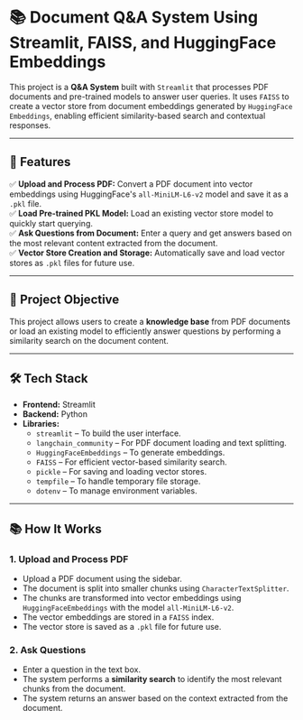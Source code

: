 # 📚 Document Q&A System Using Streamlit, FAISS, and HuggingFace Embeddings

This project is a **Q&A System** built with `Streamlit` that processes PDF documents and pre-trained models to answer user queries. It uses `FAISS` to create a vector store from document embeddings generated by `HuggingFace Embeddings`, enabling efficient similarity-based search and contextual responses.

---

## 🚀 **Features**
✅ **Upload and Process PDF:** Convert a PDF document into vector embeddings using HuggingFace's `all-MiniLM-L6-v2` model and save it as a `.pkl` file.  
✅ **Load Pre-trained PKL Model:** Load an existing vector store model to quickly start querying.  
✅ **Ask Questions from Document:** Enter a query and get answers based on the most relevant content extracted from the document.  
✅ **Vector Store Creation and Storage:** Automatically save and load vector stores as `.pkl` files for future use.

---

## 🎯 **Project Objective**
This project allows users to create a **knowledge base** from PDF documents or load an existing model to efficiently answer questions by performing a similarity search on the document content.

---

## 🛠️ **Tech Stack**
- **Frontend:** Streamlit
- **Backend:** Python
- **Libraries:**
  - `streamlit` – To build the user interface.
  - `langchain_community` – For PDF document loading and text splitting.
  - `HuggingFaceEmbeddings` – To generate embeddings.
  - `FAISS` – For efficient vector-based similarity search.
  - `pickle` – For saving and loading vector stores.
  - `tempfile` – To handle temporary file storage.
  - `dotenv` – To manage environment variables.

---

## 📚 **How It Works**
### 1. **Upload and Process PDF**
- Upload a PDF document using the sidebar.
- The document is split into smaller chunks using `CharacterTextSplitter`.
- The chunks are transformed into vector embeddings using `HuggingFaceEmbeddings` with the model `all-MiniLM-L6-v2`.
- The vector embeddings are stored in a `FAISS` index.
- The vector store is saved as a `.pkl` file for future use.

### 2. **Ask Questions**
- Enter a question in the text box.
- The system performs a **similarity search** to identify the most relevant chunks from the document.
- The system returns an answer based on the context extracted from the document.


